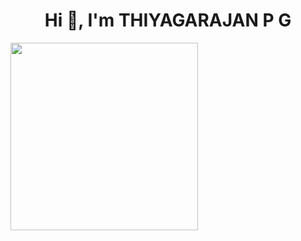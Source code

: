 <h1 align="center">Hi 👋, I'm THIYAGARAJAN P G</h1>
<img align="center" src="https://media3.giphy.com/media/qgQUggAC3Pfv687qPC/giphy.gif?cid=ecf05e47q6ilt2op03ezatl29su2wzmglt3519zi9q4aa0r0&rid=giphy.gif&ct=g" width="300" heigth="300"/>
